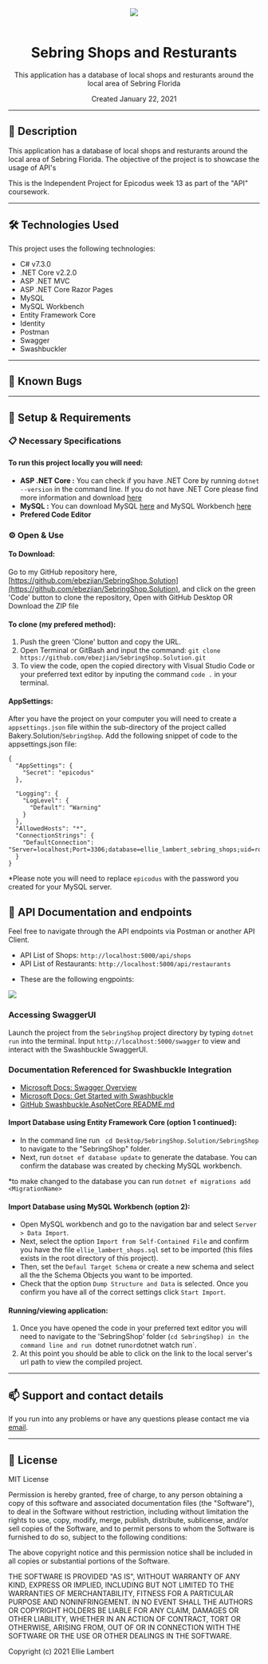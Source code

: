 <div align="center">
<img src="https://user-images.githubusercontent.com/49379604/99859318-b8f5c700-2b5d-11eb-9977-056ef61ecdb3.png">
</div>
<br>
<h1 align = "center">
<b> Sebring Shops and Resturants </b>
</h1>

<p align = "center">
This application has a database of local shops and resturants around the local area of Sebring Florida </p>
<p align = "center"> Created January 22, 2021 </p>



--------------------

## 📖  Description

This application has a database of local shops and resturants around the local area of Sebring Florida. The objective of the project is to showcase the usage of API's

This is the Independent Project for Epicodus week 13 as part of the "API" coursework. 

--------------------

## 🛠️ Technologies Used

This project uses the following technologies:

- C# v7.3.0
- .NET Core v2.2.0
- ASP .NET MVC
- ASP .NET Core Razor Pages
- MySQL
- MySQL Workbench
- Entity Framework Core
- Identity
- Postman
- Swagger
- Swashbuckler

-------------------

## 🐛 Known Bugs

-------------------

## 🔧 Setup & Requirements

### 📋 Necessary Specifications

#### To run this project locally you will need:

- **ASP .NET Core :** You can check if you have .NET Core by running `dotnet --version` in the command line. If you do not have .NET Core please find more information and download [here](https://dotnet.microsoft.com/download/dotnet-core)
- **MySQL :**  You can download MySQL [here](https://dev.mysql.com/downloads/file/?id=484914) and MySQL Workbench [here](https://dev.mysql.com/downloads/file/?id=484391)
- **Prefered Code Editor**


### ⚙️ Open & Use

#### To Download:

Go to my GitHub repository here, [https://github.com/ebezjian/SebringShop.Solution](https://github.com/ebezjian/SebringShop.Solution), and click on the green 'Code' button to clone the repository, Open with GitHub Desktop OR Download the ZIP file

#### To clone (my prefered method):

1. Push the green 'Clone' button and copy the URL.
2. Open Terminal or GitBash and input the command: `git clone https://github.com/ebezjian/SebringShop.Solution.git`
3. To view the code, open the copied directory with Visual Studio Code or your preferred text editor by inputing the command `code .` in your terminal.


#### AppSettings:

After you have the project on your computer you will need to create a `appsettings.json` file within the sub-directory of the project called Bakery.Solution/`SebringShop`. Add the following snippet of code to the appsettings.json file:

```
{
  "AppSettings": {
    "Secret": "epicodus"
  },
  
  "Logging": {
    "LogLevel": {
      "Default": "Warning"
    }
  },
  "AllowedHosts": "*",
  "ConnectionStrings": {
    "DefaultConnection": "Server=localhost;Port=3306;database=ellie_lambert_sebring_shops;uid=root;pwd=epicodus;"
  }
}
```
*Please note you will need to replace `epicodus` with the password you created for your MySQL server.
## 	📝 API Documentation and endpoints

Feel free to navigate through the API endpoints via Postman or another API Client.

* API List of Shops: `http://localhost:5000/api/shops`
* API List of Restaurants: `http://localhost:5000/api/restaurants`

- These are the following engpoints:

<img src="https://cdn.discordapp.com/attachments/537816642122547212/804669470874402846/endpoints.PNG">

### Accessing SwaggerUI

Launch the project from the `SebringShop` project directory by typing `dotnet run` into the terminal. Input `http://localhost:5000/swagger` to view and interact with the Swashbuckle SwaggerUI.
<br>

### Documentation Referenced for Swashbuckle Integration

* [Microsoft Docs: Swagger Overview](https://docs.microsoft.com/en-us/aspnet/core/tutorials/web-api-help-pages-using-swagger?view=aspnetcore-5.0)
* [Microsoft Docs: Get Started with Swashbuckle](https://docs.microsoft.com/en-us/aspnet/core/tutorials/getting-started-with-swashbuckle?view=aspnetcore-5.0&tabs=visual-studio)
* [GitHub Swashbuckle.AspNetCore README.md](https://github.com/domaindrivendev/Swashbuckle.AspNetCore/blob/master/README.md)

#### Import Database using Entity Framework Core (option 1 continued):

 - In the command line run ` cd Desktop/SebringShop.Solution/SebringShop` to navigate to the "SebringShop" folder. 
 - Next, run `dotnet ef database update` to generate the database. You can confirm the database was created by checking MySQL workbench.

*to make changed to the database you can run `dotnet ef migrations add <MigrationName>`

#### Import Database using MySQL Workbench (option 2):

 - Open MySQL workbench and go to the navigation bar and select `Server > Data Import`. 
 - Next, select the option `Import from Self-Contained File` and confirm you have the file `ellie_lambert_shops.sql` set to be imported (this files exists in the root directory of this project). 
 - Then, set the `Defaul Target Schema` or create a new schema and select all the the Schema Objects you want to be imported. 
 - Check that the option `Dump Structure and Data` is selected. Once you confirm you have all of the correct settings click `Start Import`.


#### Running/viewing application:

1. Once you have opened the code in your preferred text editor you will need to navigate to the 'SebringShop' folder (`cd SebringShop) in the command line and run `dotnet run` or `dotnet watch run`.
2. At this point you should be able to click on the link to the local server's url path to view the compiled project. 

--------------------------

## 📫 Support and contact details

If you run into any problems or have any questions please contact me via [email](mailto:ebezjian@gmail.com).

---------------------------

## 📘 License

MIT License

Permission is hereby granted, free of charge, to any person obtaining a copy
of this software and associated documentation files (the "Software"), to deal
in the Software without restriction, including without limitation the rights
to use, copy, modify, merge, publish, distribute, sublicense, and/or sell
copies of the Software, and to permit persons to whom the Software is
furnished to do so, subject to the following conditions:

The above copyright notice and this permission notice shall be included in all
copies or substantial portions of the Software.

THE SOFTWARE IS PROVIDED "AS IS", WITHOUT WARRANTY OF ANY KIND, EXPRESS OR
IMPLIED, INCLUDING BUT NOT LIMITED TO THE WARRANTIES OF MERCHANTABILITY,
FITNESS FOR A PARTICULAR PURPOSE AND NONINFRINGEMENT. IN NO EVENT SHALL THE
AUTHORS OR COPYRIGHT HOLDERS BE LIABLE FOR ANY CLAIM, DAMAGES OR OTHER
LIABILITY, WHETHER IN AN ACTION OF CONTRACT, TORT OR OTHERWISE, ARISING FROM,
OUT OF OR IN CONNECTION WITH THE SOFTWARE OR THE USE OR OTHER DEALINGS IN THE
SOFTWARE.

Copyright (c) 2021 Ellie Lambert